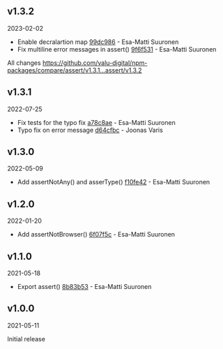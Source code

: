 ## v1.3.2

2023-02-02

-   Enable decralartion map [99dc986](https://github.com/valu-digital/npm-packages/commit/99dc986) - Esa-Matti Suuronen
-   Fix multiline error messages in assert() [9f6f531](https://github.com/valu-digital/npm-packages/commit/9f6f531) - Esa-Matti Suuronen

All changes https://github.com/valu-digital/npm-packages/compare/assert/v1.3.1...assert/v1.3.2

## v1.3.1

2022-07-25

-   Fix tests for the typo fix [a78c8ae](https://github.com/valu-digital/npm-packages/commit/a78c8ae) - Esa-Matti Suuronen
-   Typo fix on error message [d64cfbc](https://github.com/valu-digital/npm-packages/commit/d64cfbc) - Joonas Varis

## v1.3.0

2022-05-09

-   Add assertNotAny() and asserType() [f10fe42](https://github.com/valu-digital/npm-packages/commit/f10fe42) - Esa-Matti Suuronen

## v1.2.0

2022-01-20

-   Add assertNotBrowser() [6f07f5c](https://github.com/valu-digital/npm-packages/commit/6f07f5c) - Esa-Matti Suuronen

## v1.1.0

2021-05-18

-   Export assert() [8b83b53](https://github.com/valu-digital/npm-packages/commit/8b83b53) - Esa-Matti Suuronen

## v1.0.0

2021-05-11

Initial release
